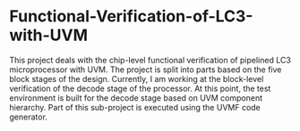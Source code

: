 # Functional-Verification-of-LC3-with-UVM
This project deals with the chip-level functional verification of pipelined LC3 microprocessor with UVM. The project is split into parts based on the five block stages of the design. Currently, I am working at the block-level verification of the decode stage of the processor. At this point, the test environment is built for the decode stage based on UVM component hierarchy.  Part of this sub-project is executed using the UVMF code generator.
